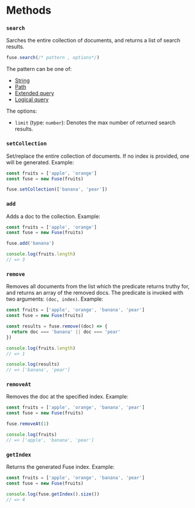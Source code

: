 # Methods

### `search`

Sarches the entire collection of documents, and returns a list of search results.

```js
fuse.search(/* pattern , options*/)
```

The pattern can be one of:

- [String](/examples.html#search-string-array)
- [Path](/examples.html#nested-search)
- [Extended query](/examples.html#extended-search)
- [Logical query](/api/query.html)

The options:

- `limit` (type: `number`): Denotes the max number of returned search results.

### `setCollection`

Set/replace the entire collection of documents. If no index is provided, one will be generated. Example:

```js
const fruits = ['apple', 'orange']
const fuse = new Fuse(fruits)

fuse.setCollection(['banana', 'pear'])
```

### `add`

Adds a doc to the collection. Example:

```js
const fruits = ['apple', 'orange']
const fuse = new Fuse(fruits)

fuse.add('banana')

console.log(fruits.length)
// => 3
```

### `remove`

Removes all documents from the list which the predicate returns truthy for, and returns an array of the removed docs. The predicate is invoked with two arguments: `(doc, index)`. Example:

```js
const fruits = ['apple', 'orange', 'banana', 'pear']
const fuse = new Fuse(fruits)

const results = fuse.remove((doc) => {
  return doc === 'banana' || doc === 'pear'
})

console.log(fruits.length)
// => 1

console.log(results)
// => ['banana', 'pear']
```

### `removeAt`

Removes the doc at the specified index. Example:

```js
const fruits = ['apple', 'orange', 'banana', 'pear']
const fuse = new Fuse(fruits)

fuse.removeAt(1)

console.log(fruits)
// => ['apple', 'banana', 'pear']
```

### `getIndex`

Returns the generated Fuse index. Example:

```js
const fruits = ['apple', 'orange', 'banana', 'pear']
const fuse = new Fuse(fruits)

console.log(fuse.getIndex().size())
// => 4
```

